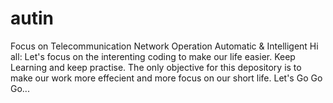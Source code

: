 # autin
Focus on Telecommunication Network Operation Automatic &amp; Intelligent
Hi all:
    Let's focus on the interenting coding to make our life easier. Keep Learning and keep practise. The only objective for this depository is to make our work more effecient and more focus on our short life.
    Let's Go Go Go...
